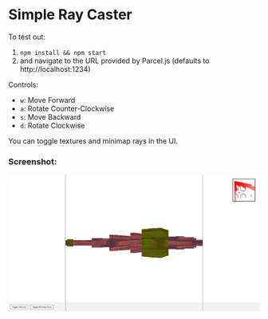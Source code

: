 # Simple Ray Caster

To test out:
  1. `npm install && npm start`
  2. and navigate to the URL provided by Parcel.js (defaults to http://localhost:1234)


Controls:

 - `w`: Move Forward
 - `a`: Rotate Counter-Clockwise
 - `s`: Move Backward
 - `d`: Rotate Clockwise

You can toggle textures and minimap rays in the UI.

### Screenshot:
![Screenshot](./screenshot.png)